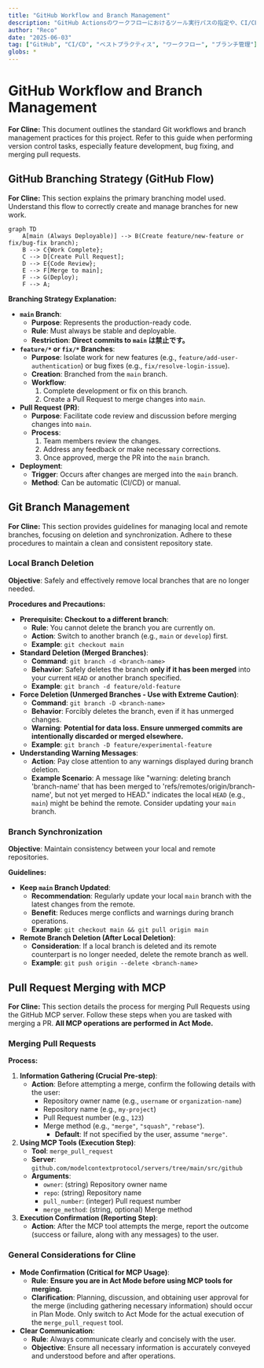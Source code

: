 ```yaml
---
title: "GitHub Workflow and Branch Management"
description: "GitHub Actionsのワークフローにおけるツール実行パスの指定や、CI/CD環境での一貫した実行を保証するためのルールをまとめたよ！"
author: "Reco"
date: "2025-06-03"
tag: ["GitHub", "CI/CD", "ベストプラクティス", "ワークフロー", "ブランチ管理"]
globs: *
---
```


# GitHub Workflow and Branch Management

**For Cline:** This document outlines the standard Git workflows and branch management practices for this project. Refer to this guide when performing version control tasks, especially feature development, bug fixing, and merging pull requests.

## GitHub Branching Strategy (GitHub Flow)

**For Cline:** This section explains the primary branching model used. Understand this flow to correctly create and manage branches for new work.

```mermaid
graph TD
    A[main (Always Deployable)] --> B(Create feature/new-feature or fix/bug-fix branch);
    B --> C{Work Complete};
    C --> D[Create Pull Request];
    D --> E{Code Review};
    E --> F[Merge to main];
    F --> G(Deploy);
    F --> A;
```

**Branching Strategy Explanation:**

*   **`main` Branch**:
    *   **Purpose**: Represents the production-ready code.
    *   **Rule**: Must always be stable and deployable.
    *   **Restriction**: **Direct commits to `main` は禁止です。**
*   **`feature/*` or `fix/*` Branches**:
    *   **Purpose**: Isolate work for new features (e.g., `feature/add-user-authentication`) or bug fixes (e.g., `fix/resolve-login-issue`).
    *   **Creation**: Branched from the `main` branch.
    *   **Workflow**:
        1.  Complete development or fix on this branch.
        2.  Create a Pull Request to merge changes into `main`.
*   **Pull Request (PR)**:
    *   **Purpose**: Facilitate code review and discussion before merging changes into `main`.
    *   **Process**:
        1.  Team members review the changes.
        2.  Address any feedback or make necessary corrections.
        3.  Once approved, merge the PR into the `main` branch.
*   **Deployment**:
    *   **Trigger**: Occurs after changes are merged into the `main` branch.
    *   **Method**: Can be automatic (CI/CD) or manual.

## Git Branch Management

**For Cline:** This section provides guidelines for managing local and remote branches, focusing on deletion and synchronization. Adhere to these procedures to maintain a clean and consistent repository state.

### Local Branch Deletion

**Objective**: Safely and effectively remove local branches that are no longer needed.

**Procedures and Precautions:**

*   **Prerequisite: Checkout to a different branch**:
    *   **Rule**: You cannot delete the branch you are currently on.
    *   **Action**: Switch to another branch (e.g., `main` or `develop`) first.
    *   **Example**: `git checkout main`
*   **Standard Deletion (Merged Branches)**:
    *   **Command**: `git branch -d <branch-name>`
    *   **Behavior**: Safely deletes the branch **only if it has been merged** into your current `HEAD` or another branch specified.
    *   **Example**: `git branch -d feature/old-feature`
*   **Force Deletion (Unmerged Branches - Use with Extreme Caution)**:
    *   **Command**: `git branch -D <branch-name>`
    *   **Behavior**: Forcibly deletes the branch, even if it has unmerged changes.
    *   **Warning**: **Potential for data loss. Ensure unmerged commits are intentionally discarded or merged elsewhere.**
    *   **Example**: `git branch -D feature/experimental-feature`
*   **Understanding Warning Messages**:
    *   **Action**: Pay close attention to any warnings displayed during branch deletion.
    *   **Example Scenario**: A message like "warning: deleting branch 'branch-name' that has been merged to 'refs/remotes/origin/branch-name', but not yet merged to HEAD." indicates the local `HEAD` (e.g., `main`) might be behind the remote. Consider updating your `main` branch.

### Branch Synchronization

**Objective**: Maintain consistency between your local and remote repositories.

**Guidelines:**

*   **Keep `main` Branch Updated**:
    *   **Recommendation**: Regularly update your local `main` branch with the latest changes from the remote.
    *   **Benefit**: Reduces merge conflicts and warnings during branch operations.
    *   **Example**: `git checkout main && git pull origin main`
*   **Remote Branch Deletion (After Local Deletion)**:
    *   **Consideration**: If a local branch is deleted and its remote counterpart is no longer needed, delete the remote branch as well.
    *   **Example**: `git push origin --delete <branch-name>`

## Pull Request Merging with MCP

**For Cline:** This section details the process for merging Pull Requests using the GitHub MCP server. Follow these steps when you are tasked with merging a PR. **All MCP operations are performed in Act Mode.**

### Merging Pull Requests

**Process:**

1.  **Information Gathering (Crucial Pre-step)**:
    *   **Action**: Before attempting a merge, confirm the following details with the user:
        *   Repository owner name (e.g., `username` or `organization-name`)
        *   Repository name (e.g., `my-project`)
        *   Pull Request number (e.g., `123`)
        *   Merge method (e.g., `"merge"`, `"squash"`, `"rebase"`).
            *   **Default**: If not specified by the user, assume `"merge"`.
2.  **Using MCP Tools (Execution Step)**:
    *   **Tool**: `merge_pull_request`
    *   **Server**: `github.com/modelcontextprotocol/servers/tree/main/src/github`
    *   **Arguments**:
        *   `owner`: (string) Repository owner name
        *   `repo`: (string) Repository name
        *   `pull_number`: (integer) Pull request number
        *   `merge_method`: (string, optional) Merge method
3.  **Execution Confirmation (Reporting Step)**:
    *   **Action**: After the MCP tool attempts the merge, report the outcome (success or failure, along with any messages) to the user.

### General Considerations for Cline

*   **Mode Confirmation (Critical for MCP Usage)**:
    *   **Rule**: **Ensure you are in Act Mode before using MCP tools for merging.**
    *   **Clarification**: Planning, discussion, and obtaining user approval for the merge (including gathering necessary information) should occur in Plan Mode. Only switch to Act Mode for the actual execution of the `merge_pull_request` tool.
*   **Clear Communication**:
    *   **Rule**: Always communicate clearly and concisely with the user.
    *   **Objective**: Ensure all necessary information is accurately conveyed and understood before and after operations.
